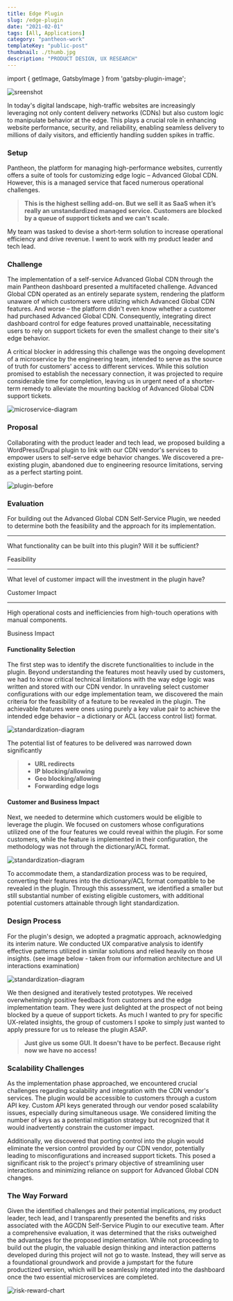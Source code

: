 ```yaml
---
title: Edge Plugin
slug: /edge-plugin
date: "2021-02-01"
tags: [All, Applications]
category: "pantheon-work"
templateKey: "public-post"
thumbnail: ./thumb.jpg
description: "PRODUCT DESIGN, UX RESEARCH"
---
```


import { getImage, GatsbyImage } from 'gatsby-plugin-image';

<div className="kg-card kg-image-card kg-width-wide">

![sreenshot](/images/plugin-entry-720.gif)

</div>

In today's digital landscape, high-traffic websites are increasingly leveraging not only content delivery networks (CDNs) but also custom logic to manipulate behavior at the edge. This plays a crucial role in enhancing website performance, security, and reliability, enabling seamless delivery to millions of daily visitors, and efficiently handling sudden spikes in traffic.

### Setup

Pantheon, the platform for managing high-performance websites, currently offers a suite of tools for customizing edge logic – Advanced Global CDN. However, this is a managed service that faced numerous operational challenges.
> **This is the highest selling add-on. But we sell it as SaaS when it’s really an unstandardized managed service. Customers are blocked by a queue of support tickets and we can't scale.**

My team was tasked to devise a short-term solution to increase operational efficiency and drive revenue. I went to work with my product leader and tech lead. 

### Challenge

The implementation of a self-service Advanced Global CDN through the main Pantheon dashboard presented a multifaceted challenge. Advanced Global CDN operated as an entirely separate system, rendering the platform unaware of which customers were utilizing which Advanced Global CDN features. And worse – the platform didn't even know whether a customer had purchased Advanced Global CDN. Consequently, integrating direct dashboard control for edge features proved unattainable, necessitating users to rely on support tickets for even the smallest change to their site's edge behavior.

A critical blocker in addressing this challenge was the ongoing development of a microservice by the engineering team, intended to serve as the source of truth for customers' access to different services. While this solution promised to establish the necessary connection, it was projected to require considerable time for completion, leaving us in urgent need of a shorter-term remedy to alleviate the mounting backlog of Advanced Global CDN support tickets.

<div className="kg-card kg-image-card kg-width-med">

![microservice-diagram](./microservices.jpg)

</div>

### Proposal
Collaborating with the product leader and tech lead, we proposed building a WordPress/Drupal plugin to link with our CDN vendor's services to empower users to self-serve edge behavior changes. We discovered a pre-existing plugin, abandoned due to engineering resource limitations, serving as a perfect starting point.
<div className="kg-card kg-image-card kg-width-med">

![plugin-before](./old-plugin.jpg)

</div>

### Evaluation
For building out the Advanced Global CDN Self-Service Plugin, we needed to determine both the feasibility and the approach for its implementation.

<div className="mdx-file bullet-box-container three">
  <div className="bullet-box tech-perspective">
    <hr></hr>
    <p>What functionality can be built into this plugin? Will it be sufficient?</p>
    <div className="tag">Feasibility</div>
  </div>
  <div className="bullet-box business-perspective">
    <hr></hr>
    <p>What level of customer impact will the investment in the plugin have? </p>
    <div className="tag">Customer Impact</div>
  </div>
  <div className="bullet-box customer-perspective">
    <hr></hr>
    <p>High operational costs and inefficiencies from high-touch operations with manual components.</p>
    <div className="tag">Business Impact</div>
  </div>
</div>

#### Functionality Selection
The first step was to identify the discrete functionalities to include in the plugin. Beyond understanding the features most heavily used by customers, we had to know critical technical limitations with the way edge logic was written and stored with our CDN vendor. In unraveling select customer configurations with our edge implementation team, we discovered the main criteria for the feasibility of a feature to be revealed in the plugin. The achievable features were ones using purely a key value pair to achieve the intended edge behavior – a dictionary or ACL (access control list) format. 

<div className="kg-card kg-image-card kg-width-med">

![standardization-diagram](./feature-impact-effort.jpg)

</div>

The potential list of features to be delivered was narrowed down significantly
>- **URL redirects**
>- **IP blocking/allowing**
>- **Geo blocking/allowing**
>- **Forwarding edge logs**

#### Customer and Business Impact
Next, we needed to determine which customers would be eligible to leverage the plugin. We focused on customers whose configurations utilized one of the four features we could reveal within the plugin. For some customers, while the feature is implemented in their configuration, the methodology was not through the dictionary/ACL format. 
<div className="kg-card kg-image-card kg-width-wide">

![standardization-diagram](./config-framework.jpg)

</div>

To accommodate them, a standardization process was to be required, converting their features into the dictionary/ACL format compatible to be revealed in the plugin. Through this assessment, we identified a smaller but still substantial number of existing eligible customers, with additional potential customers attainable through light standardization.


### Design Process
For the plugin's design, we adopted a pragmatic approach, acknowledging its interim nature. We conducted UX comparative analysis to identify effective patterns utilized in similar solutions and relied heavily on those insights. (see image below - taken from our information architecture and UI interactions examination)

<div className="kg-card kg-image-card kg-width-full">

![standardization-diagram](./IA_interactions.jpg)

</div>

We then designed and iteratively tested prototypes. We received overwhelmingly positive feedback from customers and the edge implementation team. They were just delighted at the prospect of not being blocked by a queue of support tickets. As much I wanted to pry for specific UX-related insights, the group of customers I spoke to simply just wanted to apply pressure for us to release the plugin ASAP.
> **Just give us some GUI. It doesn't have to be perfect. Because right now we have no access!**

### Scalability Challenges
As the implementation phase approached, we encountered crucial challenges regarding scalability and integration with the CDN vendor's services. The plugin would be accessible to customers through a custom API key. Custom API keys generated through our vendor posed scalability issues, especially during simultaneous usage. We considered limiting the number of keys as a potential mitigation strategy but recognized that it would inadvertently constrain the customer impact.

Additionally, we discovered that porting control into the plugin would eliminate the version control provided by our CDN vendor, potentially leading to misconfigurations and increased support tickets. This posed a significant risk to the project's primary objective of streamlining user interactions and minimizing reliance on support for Advanced Global CDN changes.

### The Way Forward
Given the identified challenges and their potential implications, my product leader, tech lead, and I transparently presented the benefits and risks associated with the AGCDN Self-Service Plugin to our executive team. After a comprehensive evaluation, it was determined that the risks outweighed the advantages for the proposed implementation. While not proceeding to build out the plugin, the valuable design thinking and interaction patterns developed during this project will not go to waste. Instead, they will serve as a foundational groundwork and provide a jumpstart for the future productized version, which will be seamlessly integrated into the dashboard once the two essential microservices are completed.
<div className="kg-card kg-image-card kg-width-full">

![risk-reward-chart](./edge-plugin-screens.jpg)

</div>


